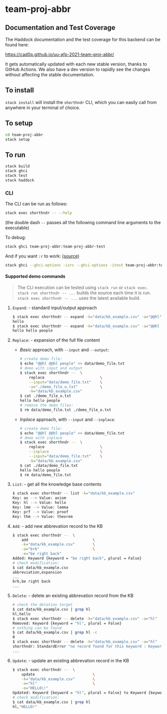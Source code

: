 # team-proj-abbr

## Documentation and Test Coverage

The Haddock documentation and the test coverage for this backend can be found here:

https://cad0p.github.io/uu-afp-2021-team-proj-abbr/

It gets automatically updated with each new stable version, thanks to GitHub Actions. We also have a dev version to rapidly see the changes without affecting the stable documentation.

## To install

`stack install` will install the `shorthndr` CLI, which you can easily call from anywhere in your terminal of choice.

## To setup

```sh
cd team-proj-abbr
stack setup
```

## To run

```sh
stack build
stack ghci
stack test
stack haddock
```

### CLI

The CLI can be run as follows:

```sh
stack exec shorthndr -- --help
```

(the double dash `--` passes all the following command line arguments to the executable)

To debug:

```sh
stack ghci team-proj-abbr:team-proj-abbr-test
```

And if you want `:r` to work: [(source)](https://stackoverflow.com/questions/39938101/how-to-load-tests-in-ghci-with-stack)

```sh
stack ghci --ghci-options -isrc --ghci-options -itest team-proj-abbr:team-proj-abbr-test
```

#### Supported demo commands

> The CLI execution can be tested using `stack run` or `stack exec`.  
> `stack run shorthndr -- ...` builds the source each time it is run.  
> `stack exec shorthndr -- ...` uses the latest available build.  

1. `Expand`: - standard input/output approach

    ```bash
    $ stack exec shorthndr -- expand -k="data/kb_example.csv" -a="@@hl"
    hello
    $ stack exec shorthndr -- expand -k="data/kb_example.csv" -a="@@hl @@hl people" 
    hello hello people
    ```

2. `Replace`: - expansion of the full file content

    - _Basic_ approach, with `--input` and `--output`:

      ```bash
      # create demo file:
      $ echo "@@hl @@hl people" >> data/demo_file.txt
      # demo with input and output
      $ stack exec shorthndr --  \
          replace                         \
          --input="data/demo_file.txt"    \
          -o="./demo_file_o.txt"          \
          -k="data/kb_example.csv"
      $ cat ./demo_file_o.txt
      hello hello people
      # remove the demo files:
      $ rm data/demo_file.txt ./demo_file_o.txt
      ```

    - _Inplace_ approach, with `--input` and `--inplace`:

      ```bash
      # create demo file:
      $ echo "@@hl @@hl people" >> data/demo_file.txt
      # demo with inplace
      $ stack exec shorthndr --  \
          replace                         \
          --inplace                       \
          --input="data/demo_file.txt"    \
          -k="data/kb_example.csv"
      $ cat ./data/demo_file.txt
      hello hello people
      $ rm data/demo_file.txt
      ```

3. `List`: - get all the knowledge base contents

    ```bash
    $ stack exec shorthndr -- list -k="data/kb_example.csv"
    Key: ax --> Value: axiom
    Key: hl --> Value: hello
    Key: lmm --> Value: lemma
    Key: prf --> Value: proof
    Key: thm --> Value: theorem
    ```

4. `Add`: - add new abbrevation record to the KB

    ```bash
    $ stack exec shorthndr --  \
        add                             \
        -k="data/kb_example.csv"        \
        -a="brb"                        \
        -e="be right back"
    Added: Keyword {keyword = "be right back", plural = False}
    # check modification:
    $ cat data/kb_example.csv
    abbreviation,expansion
    ...
    brb,be right back
    ...
    ```

5. `Delete`: - delete an existing abbrevation record from the KB

    ```bash
    # check the deletion target
    $ cat data/kb_example.csv | grep hl
    hl,hello
    $ stack exec shorthndr -- delete -k="data/kb_example.csv" -a="hl"
    Removed: Keyword {keyword = "hl", plural = False}
    # nothing can be found
    $ cat data/kb_example.csv | grep hl -c 
    0
    $ stack exec shorthndr -- delete -k="data/kb_example.csv" -a="hl"
    shorthndr: StandardError "no record found for this keyword : Keyword {keyword = \"hl\", plural = False}"
    ...
    ```

6. `Update`: - update an existing abbrevation record in the KB

    ```bash
    $ stack exec shorthndr --  \
        update                          \
        -k="data/kb_example.csv"        \
        -a="hl"                         \
        -e="HELLO\!"
    Updated: Keyword {keyword = "hl", plural = False} to Keyword {keyword = "HELLO!", plural = False}
    # check modification:
    $ cat data/kb_example.csv | grep hl
    hl,"HELLO!"
    ```

